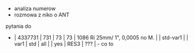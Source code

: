 - analiza numerow
- rozmowa z niko o ANT



pytania do 
- | 4337731 | 731 | 73 | 73 | 1086 Ri             25mm/ 1", 0,0005 no M. |  | std-var1 |  | var1 | std | all |  | yes | RES3 | ??? | - co to